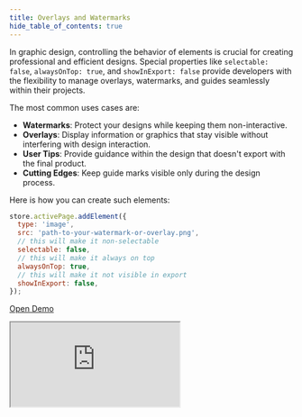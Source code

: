 ```yaml
---
title: Overlays and Watermarks
hide_table_of_contents: true
---
```


In graphic design, controlling the behavior of elements is crucial for creating professional and efficient designs. Special properties like `selectable: false`, `alwaysOnTop: true`, and `showInExport: false` provide developers with the flexibility to manage overlays, watermarks, and guides seamlessly within their projects.

The most common uses cases are:

- **Watermarks**: Protect your designs while keeping them non-interactive.
- **Overlays**: Display information or graphics that stay visible without interfering with design interaction.
- **User Tips**: Provide guidance within the design that doesn't export with the final product.
- **Cutting Edges**: Keep guide marks visible only during the design process.

Here is how you can create such elements:

```js
store.activePage.addElement({
  type: 'image',
  src: 'path-to-your-watermark-or-overlay.png',
  // this will make it non-selectable
  selectable: false,
  // this will make it always on top
  alwaysOnTop: true,
  // this will make it not visible in export
  showInExport: false,
});
```

<p><a className="button button--primary" href="https://codesandbox.io/s/github/polotno-project/polotno-site/tree/source/examples/polotno-overlay" target="_blank">Open Demo</a></p>

<iframe
    src="https://codesandbox.io/embed/github/polotno-project/polotno-site/tree/source/examples/polotno-overlay?fontsize=11&hidenavigation=1&theme=dark&view=preview"
    style={{
      width: '100%',
      height: '700px',
      border: 0,
      overflow: 'hidden',
    }}
    title="Polotno Overlay demo"
    allow="geolocation; microphone; camera; midi; vr; accelerometer; gyroscope; payment; ambient-light-sensor; encrypted-media; usb"
    sandbox="allow-modals allow-forms allow-popups allow-scripts allow-same-origin allow-downloads"
  ></iframe>
